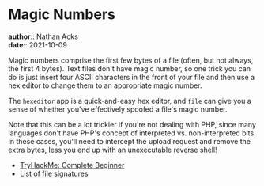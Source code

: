 # Magic Numbers

**author**:: Nathan Acks  
**date**:: 2021-10-09

Magic numbers comprise the first few bytes of a file (often, but not always, the first 4 bytes). Text files don't have magic number, so one trick you can do is just insert four ASCII characters in the front of your file and then use a hex editor to change them to an appropriate magic number.

The `hexeditor` app is a quick-and-easy hex editor, and `file` can give you a sense of whether you've effectively spoofed a file's magic number.

Note that this can be a lot trickier if you're not dealing with PHP, since many languages don't have PHP's concept of interpreted vs. non-interpreted bits. In these cases, you'll need to intercept the upload request and remove the extra bytes, less you end up with an unexecutable reverse shell!

* [TryHackMe: Complete Beginner](tryhackme-complete-beginner.md)
* [List of file signatures](https://en.wikipedia.org/wiki/List_of_file_signatures)
